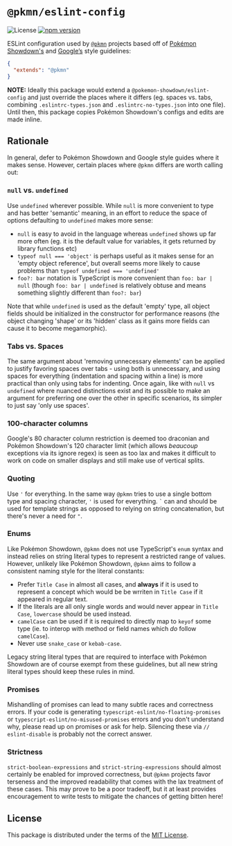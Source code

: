 # `@pkmn/eslint-config`

![License](https://img.shields.io/badge/License-MIT-blue.svg)
[![npm version](https://img.shields.io/npm/v/@pkmn/eslint-config.svg)](https://www.npmjs.com/package/@pkmn/eslint-config)&nbsp;

ESLint configuration used by [`@pkmn`][3] projects based off of [Pokémon Showdown's][0] and
[Google’s][2] style guidelines:

```json
{
  "extends": "@pkmn"
}
```

**NOTE:** Ideally this package would extend a `@pokemon-showdown/eslint-config` and just override
the places where it differs (eg. spaces vs. tabs, combining `.eslintrc-types.json` and
`.eslintrc-no-types.json` into one file). Until then, this package copies Pokémon Showdown's configs
and edits are made inline.

## Rationale

In general, defer to Pokémon Showdown and Google style guides where it makes sense. However, certain
places where `@pkmn` differs are worth calling out:

### `null` vs. `undefined`

Use `undefined` wherever possible. While `null` is more convenient to type and has better 'semantic'
meaning, in an effort to reduce the space of options defaulting to `undefined` makes more sense:

- `null` is easy to avoid in the language whereas `undefined` shows up far more often (eg. it is the
  default value for variables, it gets returned by library functions etc)
- `typeof null === 'object'` is perhaps useful as it makes sense for an 'empty object reference',
  but overall seems more likely to cause problems than `typeof undefined === 'undefined'`
- `foo?: bar` notation is TypeScript is more convenient than `foo: bar | null` (though `foo: bar |
  undefined` is relatively obtuse and means something slightly different than `foo?: bar`)

Note that while `undefined` is used as the default 'empty' type, all object fields should be
initialized in the constructor for performance reasons (the object changing 'shape' or its 'hidden'
class as it gains more fields can cause it to become megamorphic).

### Tabs vs. Spaces

The same argument about 'removing unnecessary elements' can be applied to justify favoring spaces
over tabs - using both is unnecessary, and using spaces for everything (indentation and spacing
within a line) is more practical than only using tabs for indenting. Once again, like with
`null` vs `undefined` where nuanced distinctions exist and its possible to make an argument for
preferring one over the other in specific scenarios, its simpler to just say 'only use spaces'.

### 100-character columns

Google's 80 character column restriction is deemed too draconian and Pokémon Showdown's 120
character limit (which allows *beaucoup* exceptions via its ignore regex) is seen as too lax and
makes it difficult to work on code on smaller displays and still make use of vertical splits.

### Quoting

Use `'` for everything. In the same way `@pkmn` tries to use a single bottom type and spacing
character, `'` is used for everything. `` ` `` can and should be used for template strings as
opposed to relying on string concatenation, but there's never a need for `"`.

### Enums

Like Pokémon Showdown, `@pkmn` does not use TypeScript's `enum` syntax and instead relies on string
literal types to represent a restricted range of values. However, unlikely like Pokémon Showdown,
`@pkmn` aims to follow a consistent naming style for the literal constants:

- Prefer `Title Case` in almost all cases, and **always** if it is used to represent a concept
  which would be be wrriten in `Title Case` if it appeared in regular text.
- If the literals are all only single words and would never appear in `Title Case`, `lowercase`
  should be used instead.
- `camelCase` can be used if it is required to directly map to `keyof` some type (ie. to interop
  with method or field names which *do* follow `camelCase`).
- Never use `snake_case` or `kebab-case`.

Legacy string literal types that are required to interface with Pokémon Showdown are of course
exempt from these guidelines, but all new string literal types should keep these rules in mind.

### Promises

Mishandling of promises can lead to many subtle races and correctness errors. If your code is
generating `typescript-eslint/no-floating-promises` or `typescript-eslint/no-misused-promises`
errors and you don't understand why, please read up on promises or ask for help. Silencing these
via `// eslint-disable` is probably not the correct answer.

### Strictness

`strict-boolean-expressions` and `strict-string-expressions` should almost certainly be enabled for
improved correctness, but `@pkmn` projects favor terseness and the improved readability that comes
with the lax treatment of these cases. This may prove to be a poor tradeoff, but it at least
provides encouragement to write tests to mitigate the chances of getting bitten here!

## License

This package is distributed under the terms of the [MIT License](LICENSE).

  [0]: https://github.com/smogon/pokemon-showdown/blob/master/CONTRIBUTING.md#code-standards
  [1]: https://google.github.io/styleguide/jsguide.html
  [2]: https://pkmn.cc/@pkmn
  [3]: https://github.com/smogon/pokemon-showdown/blob/master/CONTRIBUTING.md#es5-and-es6
